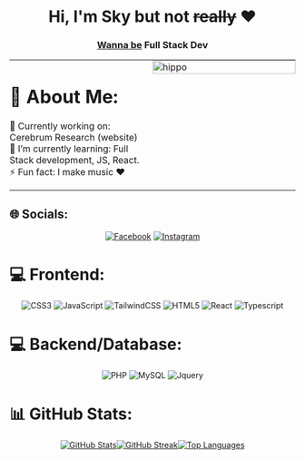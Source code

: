 <div align="center">
  <h1 align="center">Hi, I'm Sky but not <del>really</del> ❤️</h1>
  <h3 align="center"><u>Wanna be</u> Full Stack Dev</h3>
</div>

<div align="center">
  <table style="border: none; width: 100%;">
    <tr>
      <td style="padding: 0; width: 50%; vertical-align: top;">
        <h1>💫 About Me:</h1>
        <p align="left">
          🔭 Currently working on: Cerebrum Research (website) <br>
          🌱 I’m currently learning: Full Stack development, JS, React. <br>
          ⚡ Fun fact: I make music ❤️
        </p>
      </td>
      <td style="padding: 0; width: 50%; vertical-align: top;">
        <img src="https://media1.giphy.com/media/v1.Y2lkPTc5MGI3NjExOWdtMXMzZm91ZGF2czgzbGV0anExOGI5NmZmY3ZwbDB4aGphbXlhYSZlcD12MV9pbnRlcm5hbF9naWZfYnlfaWQmY3Q9cw/4jBXxTAcQ8e1f9ji3E/giphy.gif" alt="hippo" style="width: 100%; border: none; height:20%; ">
      </td>
    </tr>
  </table>
</div>

## 🌐 Socials:
<div align="center">

  [![Facebook](https://img.shields.io/badge/Facebook-%231877F2.svg?logo=Facebook&logoColor=white)](https://www.facebook.com/jonazjuan.sayson)
  [![Instagram](https://img.shields.io/badge/Instagram-%23E4405F.svg?logo=Instagram&logoColor=white)](https://instagram.com/Skysayson)
</div>

# 💻 Frontend:
<div align="center">

  ![CSS3](https://img.shields.io/badge/css3-%231572B6.svg?style=for-the-badge&logo=css3&logoColor=white)
  ![JavaScript](https://img.shields.io/badge/javascript-%23323330.svg?style=for-the-badge&logo=javascript&logoColor=%23F7DF1E)
  ![TailwindCSS](https://img.shields.io/badge/tailwindcss-%2338B2AC.svg?style=for-the-badge&logo=tailwind-css&logoColor=white)
  ![HTML5](https://img.shields.io/badge/html5-%23E34F26.svg?style=for-the-badge&logo=html5&logoColor=white)
  ![React](https://img.shields.io/badge/react-2700b7.svg?style=for-the-badge&logo=react&logoColor=white)
  ![Typescript](https://img.shields.io/badge/Typescript-2700b7.svg?style=for-the-badge&logo=Typescript&logoColor=Blue)
</div>

# 💻 Backend/Database:
<div align="center">
  
  ![PHP](https://img.shields.io/badge/php-%23777BB4.svg?style=for-the-badge&logo=php&logoColor=white)
  ![MySQL](https://img.shields.io/badge/mysql-%2300f.svg?style=for-the-badge&logo=mysql&logoColor=white)
  ![Jquery](https://img.shields.io/badge/jquery-%23777BB4.svg?style=for-the-badge&logo=jquery&logoColor=white)
</div>

# 📊 GitHub Stats:
<div align="center" style="display: flex; justify-content: center; align-items: top;">
  <a href="https://github.com/Skysayson">
    <img align="center" src="https://github-readme-stats.vercel.app/api?username=Skysayson&theme=dark&hide_border=false&include_all_commits=true&count_private=true" alt="GitHub Stats" style="flex: 1;">
  </a>
  <a href="https://github.com/Skysayson">
    <img align="center" src="https://github-readme-streak-stats.herokuapp.com/?user=Skysayson&theme=dark&hide_border=false" alt="GitHub Streak" style="flex: 1;">
  </a>
  <a href="https://github.com/Skysayson">
    <img align="center" src="https://github-readme-stats.vercel.app/api/top-langs/?username=Skysayson&theme=dark&hide_border=false&include_all_commits=true&count_private=true&layout=compact" alt="Top Languages" style="flex: 1;">
  </a>
</div>

